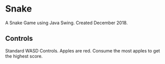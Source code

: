 # Snake
A Snake Game using Java Swing. Created December 2018.

## Controls
Standard WASD Controls. Apples are red. Consume the most apples to get the highest score.
